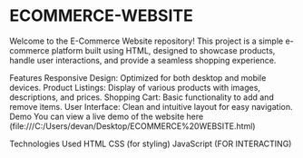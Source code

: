 # ECOMMERCE-WEBSITE
Welcome to the E-Commerce Website repository! This project is a simple e-commerce platform built using HTML, designed to showcase products, handle user interactions, and provide a seamless shopping experience.

Features
Responsive Design: Optimized for both desktop and mobile devices.
Product Listings: Display of various products with images, descriptions, and prices.
Shopping Cart: Basic functionality to add and remove items.
User Interface: Clean and intuitive layout for easy navigation.
Demo
You can view a live demo of the website here (file:///C:/Users/devan/Desktop/ECOMMERCE%20WEBSITE.html)

Technologies Used
HTML
CSS (for styling)
JavaScript (FOR INTERACTING) 

